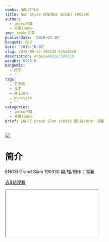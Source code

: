 ```yaml
---
combi: NONSTYLE
title: Non Style-烦恼相谈（ENGEI 190330）
author:
  - imoko字幕
  - 凉薯Imoko
zmz: imoko字幕
publishdate: '2019-03-30'
bangumi: 段子
date: '2019-10-02'
slug: 2019-08-13-190330-63558850
description: engei&#8226;190330
weight: 8998.0
bangumis:
  - 段子
  - ''
tags:
  - 石田明
  - 漫才
  - 井上裕介
  - nonstyle
  - ''
categories:
  - imoko字幕
  - 凉薯Imoko
brief: ENGEI Grand Slam 190330 翻/轴/制作：凉薯
---
```

![](https://raw.githubusercontent.com/tcgriffith/owaraisite/master/static/tmpimg/1a19a5f0e697e2615f55d3f136bdbc014622600b.jpg.480.jpg)
# 简介  
ENGEI Grand Slam 190330
翻/轴/制作：凉薯  

[去B站观看](https://www.bilibili.com/video/av63558850/)
<div class ="resp-container"><iframe class="testiframe" src="//player.bilibili.com/player.html?aid=63558850"", scrolling="no", allowfullscreen="true" > </iframe></div> 
